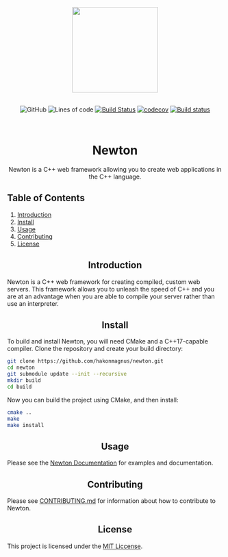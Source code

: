 <div align="center">
  <a href="https://newtonframework.com">
    <img width="200" height="200" src="https://github.com/hakonmagnus/newton/blob/master/docs/newton.svg">
  </a>
  <br>
  <br>

![GitHub](https://img.shields.io/github/license/hakonmagnus/newton)
![Lines of code](https://img.shields.io/tokei/lines/github/hakonmagnus/newton.git)
[![Build Status](https://app.travis-ci.com/hakonmagnus/newton.svg?branch=master)](https://app.travis-ci.com/hakonmagnus/newton)
[![codecov](https://codecov.io/gh/hakonmagnus/newton/branch/main/graph/badge.svg?token=Q4D0VVZO10)](https://codecov.io/gh/hakonmagnus/newton)
[![Build status](https://ci.appveyor.com/api/projects/status/tmmgc9107v4xagat/branch/master?svg=true)](https://ci.appveyor.com/project/hakonmagnus/newton/branch/master)

  <br>
  <h1>Newton</h1>
  <p>
    Newton is a C++ web framework allowing you to create web applications in the C++ language.
  </p>
</div>

## Table of Contents

1. [Introduction](#introduction)
2. [Install](#install)
3. [Usage](#usage)
4. [Contributing](#contributing)
5. [License](#license)

<h2 align="center">Introduction</h2>

Newton is a C++ web framework for creating compiled, custom web servers. This framework allows
you to unleash the speed of C++ and you are at an advantage when you are able to compile your
server rather than use an interpreter.

<h2 align="center">Install</h2>

To build and install Newton, you will need CMake and a C++17-capable compiler. Clone the repository
and create your build directory:

```sh
git clone https://github.com/hakonmagnus/newton.git
cd newton
git submodule update --init --recursive
mkdir build
cd build
```

Now you can build the project using CMake, and then install:

```sh
cmake ..
make
make install
```

<h2 align="center">Usage</h2>

Please see the [Newton Documentation](https://newtonframework.com) for examples and documentation.

<h2 align="center">Contributing</h2>

Please see [CONTRIBUTING.md](./CONTRIBUTING.md) for information about how to contribute to Newton.

<h2 align="center">License</h2>

This project is licensed under the [MIT Liccense](./LICENSE).

